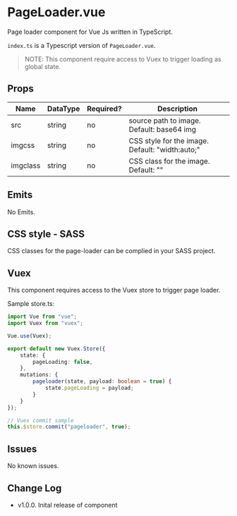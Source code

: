 # PageLoader.vue

Page loader component for Vue Js written in TypeScript.

`index.ts` is a Typescript version of `PageLoader.vue`.


> NOTE: This component require access to Vuex to trigger loading as global state. 

## Props

|Name|DataType|Required?|Description|
|-|-|-|-|
|src|string|no|source path to image. Default: base64 img|
|imgcss|string|no|CSS style for the image. Default: "width:auto;" |
|imgclass|string|no|CSS class for the image. Default: ""|

## Emits
No Emits.

## CSS style - SASS
CSS classes for the page-loader can be complied in your SASS project.

## Vuex
This component requires access to the Vuex store to trigger page loader.

Sample store.ts:
```ts
import Vue from "vue";
import Vuex from "vuex";

Vue.use(Vuex);

export default new Vuex.Store({
    state: {
        pageLoading: false,
    },
    mutations: {
        pageloader(state, payload: boolean = true) {
            state.pageLoading = payload;
        }
    }
});
```

```ts
// Vuex commit sample
this.$store.commit("pageloader", true);
```

## Issues
No known issues.

## Change Log

* v1.0.0. Inital release of component 